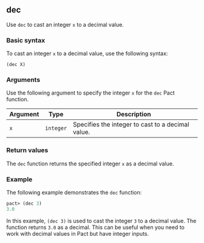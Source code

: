 ## dec
Use `dec` to cast an integer `x` to a decimal value.

### Basic syntax

To cast an integer `x` to a decimal value, use the following syntax:

`(dec X)`

### Arguments

Use the following argument to specify the integer `x` for the `dec` Pact function.

| Argument | Type | Description |
| --- | --- | --- |
| `x` | `integer` | Specifies the integer to cast to a decimal value. |

### Return values

The `dec` function returns the specified integer `x` as a decimal value.

### Example

The following example demonstrates the `dec` function:

```lisp
pact> (dec 3)
3.0
```

In this example, `(dec 3)` is used to cast the integer `3` to a decimal value. The function returns `3.0` as a decimal. This can be useful when you need to work with decimal values in Pact but have integer inputs.
